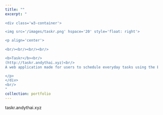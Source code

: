 ```yaml
---
title: ""
excerpt: "  
    
<div class='w3-container'>

<img src='/images/taskr.png' hspace='20' style='float: right'>

<p align='center'>
  
<br/><br/><br/><br/>

<b>Taskr</b><br/>
(http://taskr.andythai.xyz)<br/>
A web application made for users to schedule everyday tasks using the Eisenhower Matrix scheduling format.

</p>
</div>
<br/>
"
collection: portfolio
---
```


taskr.andythai.xyz
